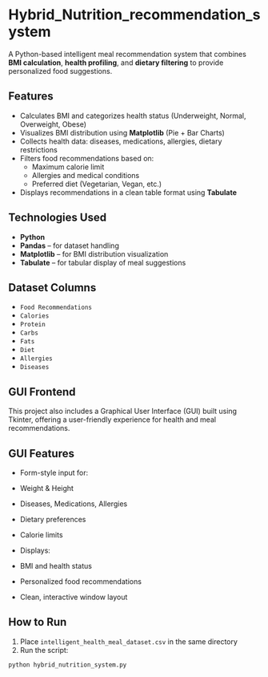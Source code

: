 # Hybrid_Nutrition_recommendation_system

A Python-based intelligent meal recommendation system that combines **BMI calculation**, **health profiling**, and **dietary filtering** to provide personalized food suggestions.

## Features

- Calculates BMI and categorizes health status (Underweight, Normal, Overweight, Obese)
- Visualizes BMI distribution using **Matplotlib** (Pie + Bar Charts)
- Collects health data: diseases, medications, allergies, dietary restrictions
- Filters food recommendations based on:
  - Maximum calorie limit
  - Allergies and medical conditions
  - Preferred diet (Vegetarian, Vegan, etc.)
- Displays recommendations in a clean table format using **Tabulate**

## Technologies Used

- **Python**
- **Pandas** – for dataset handling
- **Matplotlib** – for BMI distribution visualization
- **Tabulate** – for tabular display of meal suggestions

## Dataset Columns 

- `Food Recommendations`
- `Calories`
- `Protein`
- `Carbs`
- `Fats`
- `Diet`
- `Allergies`
- `Diseases`


## GUI Frontend
This project also includes a Graphical User Interface (GUI) built using Tkinter, offering a user-friendly experience for health and meal recommendations.

## GUI Features
- Form-style input for:
- Weight & Height
- Diseases, Medications, Allergies
- Dietary preferences
- Calorie limits

- Displays:
 - BMI and health status
 - Personalized food recommendations
 
- Clean, interactive window layout

## How to Run

1. Place `intelligent_health_meal_dataset.csv` in the same directory
2. Run the script:

```bash
python hybrid_nutrition_system.py

